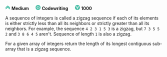 ﻿![difficulty_icon](https://github.com/PWrGitHub194238/CodeSignal/blob/master/difficulty_medium.png) **Medium** &emsp; ![difficulty_icon](https://github.com/PWrGitHub194238/CodeSignal/blob/master/type.png) **Codewriting** &emsp; ![difficulty_icon](https://github.com/PWrGitHub194238/CodeSignal/blob/master/points.png) **1000**

A sequence of integers is called a zigzag sequence if each of its elements is either strictly less than all its neighbors or strictly greater than all its neighbors. For example, the sequence `4 2 3 1 5 3` is a zigzag, but `7 3 5 5 2` and `3 8 6 4 5` aren't. Sequence of length `1` is also a zigzag.

For a given array of integers return the length of its longest contiguous sub-array that is a zigzag sequence.